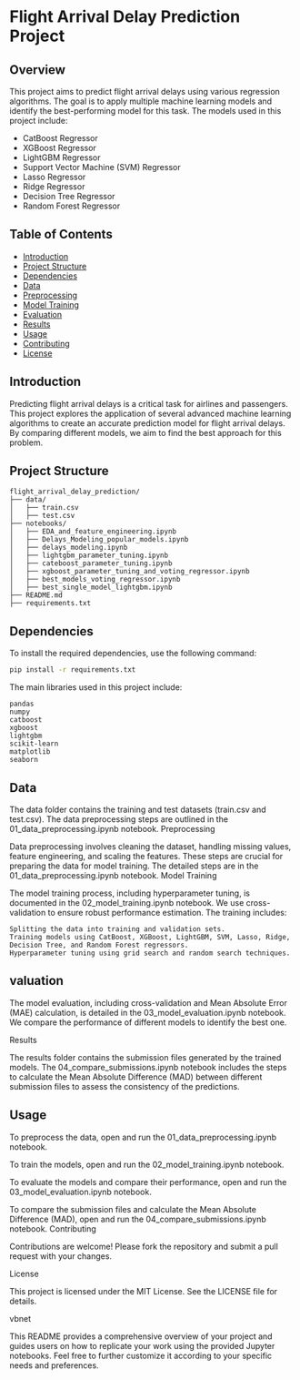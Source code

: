 # Flight Arrival Delay Prediction Project

## Overview
This project aims to predict flight arrival delays using various regression algorithms. The goal is to apply multiple machine learning models and identify the best-performing model for this task. The models used in this project include:

- CatBoost Regressor
- XGBoost Regressor
- LightGBM Regressor
- Support Vector Machine (SVM) Regressor
- Lasso Regressor
- Ridge Regressor
- Decision Tree Regressor
- Random Forest Regressor

## Table of Contents
- [Introduction](#introduction)
- [Project Structure](#project-structure)
- [Dependencies](#dependencies)
- [Data](#data)
- [Preprocessing](#preprocessing)
- [Model Training](#model-training)
- [Evaluation](#evaluation)
- [Results](#results)
- [Usage](#usage)
- [Contributing](#contributing)
- [License](#license)

## Introduction
Predicting flight arrival delays is a critical task for airlines and passengers. This project explores the application of several advanced machine learning algorithms to create an accurate prediction model for flight arrival delays. By comparing different models, we aim to find the best approach for this problem.

## Project Structure
```
flight_arrival_delay_prediction/
├── data/
│   ├── train.csv
│   ├── test.csv
├── notebooks/
│   ├── EDA_and_feature_engineering.ipynb
│   ├── Delays_Modeling_popular_models.ipynb
│   ├── delays_modeling.ipynb
│   ├── lightgbm_parameter_tuning.ipynb
│   ├── cateboost_parameter_tuning.ipynb
│   ├── xgboost_parameter_tuning_and_voting_regressor.ipynb
│   ├── best_models_voting_regressor.ipynb
│   ├── best_single_model_lightgbm.ipynb
├── README.md
├── requirements.txt
```


## Dependencies
To install the required dependencies, use the following command:
```bash
pip install -r requirements.txt
```

The main libraries used in this project include:

    pandas
    numpy
    catboost
    xgboost
    lightgbm
    scikit-learn
    matplotlib
    seaborn

## Data

The data folder contains the training and test datasets (train.csv and test.csv). The data preprocessing steps are outlined in the 01_data_preprocessing.ipynb notebook.
Preprocessing

Data preprocessing involves cleaning the dataset, handling missing values, feature engineering, and scaling the features. These steps are crucial for preparing the data for model training. The detailed steps are in the 01_data_preprocessing.ipynb notebook.
Model Training

The model training process, including hyperparameter tuning, is documented in the 02_model_training.ipynb notebook. We use cross-validation to ensure robust performance estimation. The training includes:

    Splitting the data into training and validation sets.
    Training models using CatBoost, XGBoost, LightGBM, SVM, Lasso, Ridge, Decision Tree, and Random Forest regressors.
    Hyperparameter tuning using grid search and random search techniques.

## valuation

The model evaluation, including cross-validation and Mean Absolute Error (MAE) calculation, is detailed in the 03_model_evaluation.ipynb notebook. We compare the performance of different models to identify the best one.

Results

The results folder contains the submission files generated by the trained models. The 04_compare_submissions.ipynb notebook includes the steps to calculate the Mean Absolute Difference (MAD) between different submission files to assess the consistency of the predictions.

## Usage

To preprocess the data, open and run the 01_data_preprocessing.ipynb notebook.

To train the models, open and run the 02_model_training.ipynb notebook.

To evaluate the models and compare their performance, open and run the 03_model_evaluation.ipynb notebook.

To compare the submission files and calculate the Mean Absolute Difference (MAD), open and run the 04_compare_submissions.ipynb notebook.
Contributing

Contributions are welcome! Please fork the repository and submit a pull request with your changes.



License

This project is licensed under the MIT License. See the LICENSE file for details.

vbnet


This README provides a comprehensive overview of your project and guides users on how to replicate your work using the provided Jupyter notebooks. Feel free to further customize it according to your specific needs and preferences.


